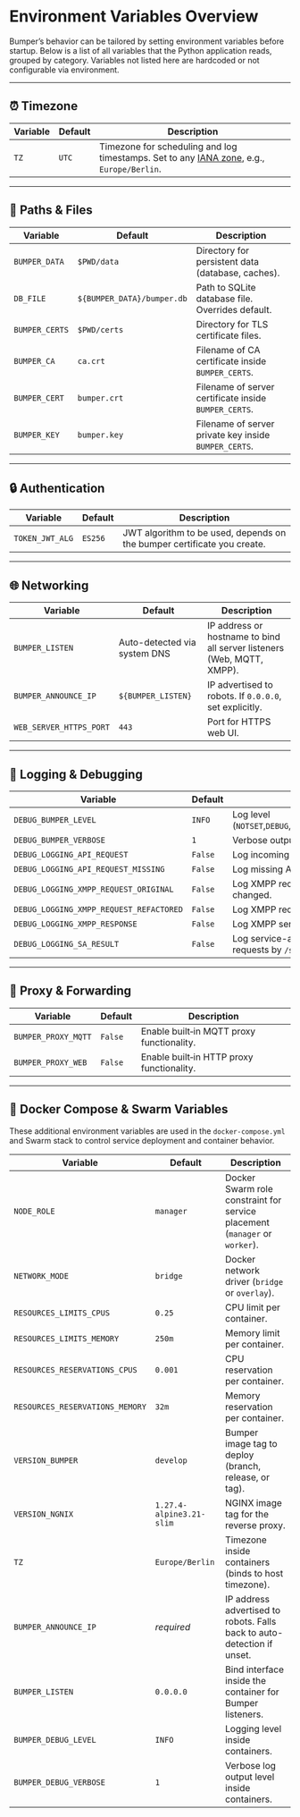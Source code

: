 # Environment Variables Overview

Bumper’s behavior can be tailored by setting environment variables before startup.
Below is a list of all variables that the Python application reads, grouped by category.
Variables not listed here are hardcoded or not configurable via environment.

---

## ⏰ Timezone

| Variable | Default | Description                                                                                                                                              |
| -------- | ------- | -------------------------------------------------------------------------------------------------------------------------------------------------------- |
| `TZ`     | `UTC`   | Timezone for scheduling and log timestamps. Set to any [IANA zone](https://en.wikipedia.org/wiki/List_of_tz_database_time_zones), e.g., `Europe/Berlin`. |

---

## 📁 Paths & Files

| Variable       | Default                    | Description                                           |
| -------------- | -------------------------- | ----------------------------------------------------- |
| `BUMPER_DATA`  | `$PWD/data`                | Directory for persistent data (database, caches).     |
| `DB_FILE`      | `${BUMPER_DATA}/bumper.db` | Path to SQLite database file. Overrides default.      |
| `BUMPER_CERTS` | `$PWD/certs`               | Directory for TLS certificate files.                  |
| `BUMPER_CA`    | `ca.crt`                   | Filename of CA certificate inside `BUMPER_CERTS`.     |
| `BUMPER_CERT`  | `bumper.crt`               | Filename of server certificate inside `BUMPER_CERTS`. |
| `BUMPER_KEY`   | `bumper.key`               | Filename of server private key inside `BUMPER_CERTS`. |

---

## 🔒 Authentication

| Variable        | Default | Description                                                             |
| --------------- | ------- | ----------------------------------------------------------------------- |
| `TOKEN_JWT_ALG` | `ES256` | JWT algorithm to be used, depends on the bumper certificate you create. |

---

## 🌐 Networking

| Variable                | Default                      | Description                                                            |
| ----------------------- | ---------------------------- | ---------------------------------------------------------------------- |
| `BUMPER_LISTEN`         | Auto-detected via system DNS | IP address or hostname to bind all server listeners (Web, MQTT, XMPP). |
| `BUMPER_ANNOUNCE_IP`    | `${BUMPER_LISTEN}`           | IP advertised to robots. If `0.0.0.0`, set explicitly.                 |
| `WEB_SERVER_HTTPS_PORT` | `443`                        | Port for HTTPS web UI.                                                 |

---

## 🚦 Logging & Debugging

| Variable                                | Default | Description                                                       |
| --------------------------------------- | ------- | ----------------------------------------------------------------- |
| `DEBUG_BUMPER_LEVEL`                    | `INFO`  | Log level (`NOTSET`,`DEBUG`,`INFO`,`WARNING`,`ERROR`,`CRITICAL`). |
| `DEBUG_BUMPER_VERBOSE`                  | `1`     | Verbose output per log line (integer `0`,`1`,`2`).                |
| `DEBUG_LOGGING_API_REQUEST`             | `False` | Log incoming API requests.                                        |
| `DEBUG_LOGGING_API_REQUEST_MISSING`     | `False` | Log missing API parameters/details.                               |
| `DEBUG_LOGGING_XMPP_REQUEST_ORIGINAL`   | `False` | Log XMPP request before internal changed.                         |
| `DEBUG_LOGGING_XMPP_REQUEST_REFACTORED` | `False` | Log XMPP request after internal changed.                          |
| `DEBUG_LOGGING_XMPP_RESPONSE`           | `False` | Log XMPP server responses.                                        |
| `DEBUG_LOGGING_SA_RESULT`               | `False` | Log service-autonomy outputs from API requests by `/sa`.          |

---

## 🔗 Proxy & Forwarding

| Variable            | Default | Description                               |
| ------------------- | ------- | ----------------------------------------- |
| `BUMPER_PROXY_MQTT` | `False` | Enable built‑in MQTT proxy functionality. |
| `BUMPER_PROXY_WEB`  | `False` | Enable built‑in HTTP proxy functionality. |

---

## 🚢 Docker Compose & Swarm Variables

These additional environment variables are used in the `docker-compose.yml` and Swarm stack to control service deployment and container behavior.

| Variable                        | Default                  | Description                                                                 |
| ------------------------------- | ------------------------ | --------------------------------------------------------------------------- |
| `NODE_ROLE`                     | `manager`                | Docker Swarm role constraint for service placement (`manager` or `worker`). |
| `NETWORK_MODE`                  | `bridge`                 | Docker network driver (`bridge` or `overlay`).                              |
| `RESOURCES_LIMITS_CPUS`         | `0.25`                   | CPU limit per container.                                                    |
| `RESOURCES_LIMITS_MEMORY`       | `250m`                   | Memory limit per container.                                                 |
| `RESOURCES_RESERVATIONS_CPUS`   | `0.001`                  | CPU reservation per container.                                              |
| `RESOURCES_RESERVATIONS_MEMORY` | `32m`                    | Memory reservation per container.                                           |
| `VERSION_BUMPER`                | `develop`                | Bumper image tag to deploy (branch, release, or tag).                       |
| `VERSION_NGNIX`                 | `1.27.4-alpine3.21-slim` | NGINX image tag for the reverse proxy.                                      |
| `TZ`                            | `Europe/Berlin`          | Timezone inside containers (binds to host timezone).                        |
| `BUMPER_ANNOUNCE_IP`            | _required_               | IP address advertised to robots. Falls back to auto-detection if unset.     |
| `BUMPER_LISTEN`                 | `0.0.0.0`                | Bind interface inside the container for Bumper listeners.                   |
| `BUMPER_DEBUG_LEVEL`            | `INFO`                   | Logging level inside containers.                                            |
| `BUMPER_DEBUG_VERBOSE`          | `1`                      | Verbose log output level inside containers.                                 |
